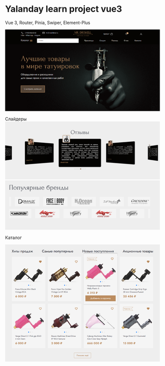 # Yalanday learn project vue3

Vue 3, Router, Pinia, Swiper, Element-Plus

![Пример изображения](/public/readmehero.png)

Слайдеры
![Пример изображения](/public/33.png)
![Пример изображения](/public/44.png)

Каталог

![Пример изображения](/public/22.png)